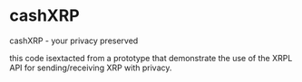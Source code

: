 # cashXRP
cashXRP - your privacy preserved

this code isextacted from a prototype that demonstrate the use of the XRPL API for sending/receiving XRP with privacy.
